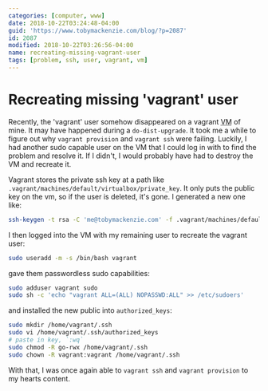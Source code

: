 ```yaml
---
categories: [computer, www]
date: 2018-10-22T03:24:48-04:00
guid: 'https://www.tobymackenzie.com/blog/?p=2087'
id: 2087
modified: 2018-10-22T03:26:56-04:00
name: recreating-missing-vagrant-user
tags: [problem, ssh, user, vagrant, vm]
---
```


Recreating missing 'vagrant' user
=================================

Recently, the 'vagrant' user somehow disappeared on a vagrant <abbr title="Virtual Machine">VM</abbr> of mine.  It may have happened during a `do-dist-upgrade`.  It took me a while to figure out why `vagrant provision` and `vagrant ssh` were failing.<!--more-->  Luckily, I had another sudo capable user on the VM that I could log in with to find the problem and resolve it.  If I didn't, I would probably have had to destroy the VM and recreate it.

Vagrant stores the private ssh key at a path like `.vagrant/machines/default/virtualbox/private_key`.  It only puts the public key on the vm, so if the user is deleted, it's gone.  I generated a new one like:

``` sh
ssh-keygen -t rsa -C 'me@tobymackenzie.com' -f .vagrant/machines/default/virtualbox/private_key
```

I then logged into the VM with my remaining user to recreate the vagrant user:

``` sh
sudo useradd -m -s /bin/bash vagrant
```

gave them passwordless sudo capabilities:

``` sh
sudo adduser vagrant sudo
sudo sh -c 'echo "vagrant ALL=(ALL) NOPASSWD:ALL" >> /etc/sudoers'
```

and installed the new public into `authorized_keys`:

``` sh
sudo mkdir /home/vagrant/.ssh
sudo vi /home/vagrant/.ssh/authorized_keys
# paste in key, `:wq`
sudo chmod -R go-rwx /home/vagrant/.ssh
sudo chown -R vagrant:vagrant /home/vagrant/.ssh
```

With that, I was once again able to `vagrant ssh` and `vagrant provision` to my hearts content.
